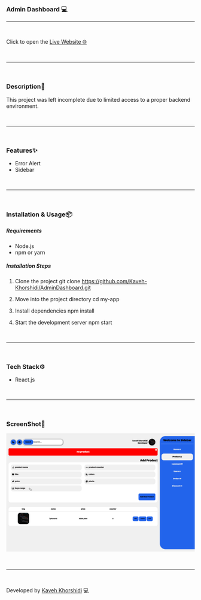 ### Admin Dashboard 💻



---

<br/>



 Click to open the [Live Website 🌐](https://admin-dashboard-seven-hazel-62.vercel.app/)



<br/>

---

<br/>


### Description📄

This project was left incomplete due to limited access to a proper backend environment.


<br/>

---

<br/>





### Features✨

- Error Alert
- Sidebar 



<br/>

---

<br/>


### Installation & Usage📦

##### Requirements 
- Node.js 
- npm or yarn


##### Installation Steps 

1. Clone the project 
git clone https://github.com/Kaveh-Khorshidi/AdminDashboard.git

2. Move into the project directory
cd my-app

3. Install dependencies
npm install

4. Start the development server
npm start


<br/>

---

<br/>


### Tech Stack⚙️
- React.js



<br/>

---

<br/>


### ScreenShot🌌
![Screenshot](./public/Screenshot%20۲۰۲۵-۰۸-۰۳%20at%20۲۳.۵۰.۴۹.png)




<br/>

---

<br/>



Developed by [Kaveh Khorshidi](https://github.com/Kaveh-Khorshidi) 💻










